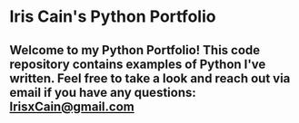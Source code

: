 # Iris Cain's Python Portfolio

## Welcome to my Python Portfolio! This code repository contains examples of Python I've written. Feel free to take a look and reach out via email if you have any questions: IrisxCain@gmail.com
